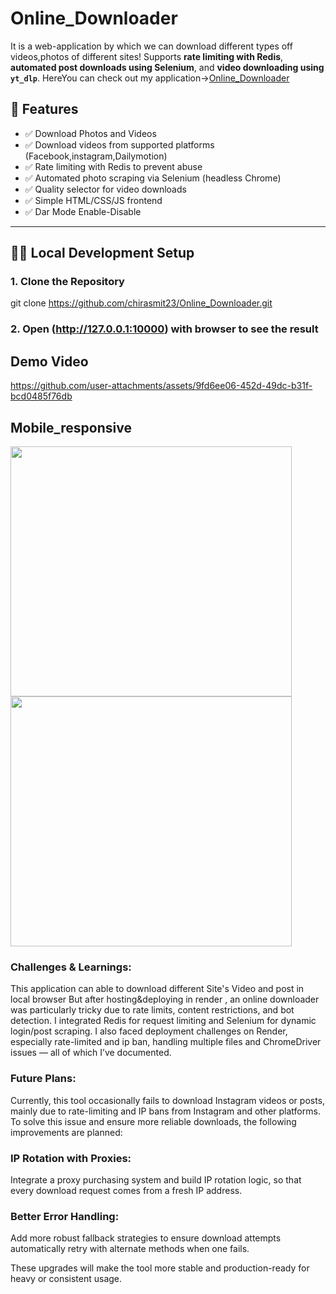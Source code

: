# Online_Downloader
It is a web-application by which we can download different types off videos,photos of different sites!
Supports **rate limiting with Redis**, **automated post downloads using Selenium**, and **video downloading using `yt_dlp`**.
HereYou can check out my application->[Online_Downloader](https://online-downloader-i7xi.onrender.com/)

## 🚀 Features

- ✅ Download  Photos and Videos
- ✅ Download videos from supported platforms (Facebook,instagram,Dailymotion)
- ✅ Rate limiting with Redis to prevent abuse
- ✅ Automated photo scraping via Selenium (headless Chrome)
- ✅ Quality selector for video downloads
- ✅ Simple HTML/CSS/JS frontend
- ✅ Dar Mode Enable-Disable

---

## 🧑‍💻 Local Development Setup

### 1. Clone the Repository

git clone https://github.com/chirasmit23/Online_Downloader.git

### 2. Open (http://127.0.0.1:10000) with browser to see the result
 ## Demo Video

https://github.com/user-attachments/assets/9fd6ee06-452d-49dc-b31f-bcd0485f76db

 ## Mobile_responsive

<img src="https://github.com/user-attachments/assets/0458267b-c1c9-4980-81bc-e984beef763e" height="400"  width="450"/>
<img src="https://github.com/user-attachments/assets/a9f9ae9b-8859-495f-bc74-7d518e30040b" height="400" width="450"/>

### Challenges & Learnings:

This application can able to download different Site's Video and post in local browser But after hosting&deploying in render , an online downloader was particularly tricky due to rate limits, content restrictions, and bot detection. I integrated Redis for request limiting and Selenium for dynamic login/post scraping. I also faced deployment challenges on Render, especially rate-limited and ip ban, handling multiple files and ChromeDriver issues — all of which I’ve documented.

### Future Plans:

Currently, this tool occasionally fails to download Instagram videos or posts, mainly due to rate-limiting and IP bans from Instagram and other platforms.
To solve this issue and ensure more reliable downloads, the following improvements are planned:

### IP Rotation with Proxies:
Integrate a proxy purchasing system and build IP rotation logic, so that every download request comes from a fresh IP address.

### Better Error Handling:
Add more robust fallback strategies to ensure download attempts automatically retry with alternate methods when one fails.

These upgrades will make the tool more stable and production-ready for heavy or consistent usage.
